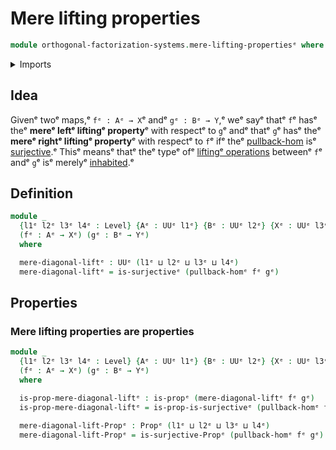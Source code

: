 # Mere lifting properties

```agda
module orthogonal-factorization-systems.mere-lifting-propertiesᵉ where
```

<details><summary>Imports</summary>

```agda
open import foundation.propositionsᵉ
open import foundation.surjective-mapsᵉ
open import foundation.universe-levelsᵉ

open import orthogonal-factorization-systems.pullback-homᵉ
```

</details>

## Idea

Givenᵉ twoᵉ maps,ᵉ `fᵉ : Aᵉ → X`ᵉ andᵉ `gᵉ : Bᵉ → Y`,ᵉ weᵉ sayᵉ thatᵉ `f`ᵉ hasᵉ theᵉ **mereᵉ leftᵉ
liftingᵉ property**ᵉ with respectᵉ to `g`ᵉ andᵉ thatᵉ `g`ᵉ hasᵉ theᵉ **mereᵉ rightᵉ liftingᵉ
property**ᵉ with respectᵉ to `f`ᵉ ifᵉ theᵉ
[pullback-hom](orthogonal-factorization-systems.pullback-hom.mdᵉ) isᵉ
[surjective](foundation.surjective-maps.md).ᵉ Thisᵉ meansᵉ thatᵉ theᵉ typeᵉ ofᵉ
[liftingᵉ operations](orthogonal-factorization-systems.lifting-operations.mdᵉ)
betweenᵉ `f`ᵉ andᵉ `g`ᵉ isᵉ merelyᵉ [inhabited](foundation.inhabited-types.md).ᵉ

## Definition

```agda
module _
  {l1ᵉ l2ᵉ l3ᵉ l4ᵉ : Level} {Aᵉ : UUᵉ l1ᵉ} {Bᵉ : UUᵉ l2ᵉ} {Xᵉ : UUᵉ l3ᵉ} {Yᵉ : UUᵉ l4ᵉ}
  (fᵉ : Aᵉ → Xᵉ) (gᵉ : Bᵉ → Yᵉ)
  where

  mere-diagonal-liftᵉ : UUᵉ (l1ᵉ ⊔ l2ᵉ ⊔ l3ᵉ ⊔ l4ᵉ)
  mere-diagonal-liftᵉ = is-surjectiveᵉ (pullback-homᵉ fᵉ gᵉ)
```

## Properties

### Mere lifting properties are properties

```agda
module _
  {l1ᵉ l2ᵉ l3ᵉ l4ᵉ : Level} {Aᵉ : UUᵉ l1ᵉ} {Bᵉ : UUᵉ l2ᵉ} {Xᵉ : UUᵉ l3ᵉ} {Yᵉ : UUᵉ l4ᵉ}
  (fᵉ : Aᵉ → Xᵉ) (gᵉ : Bᵉ → Yᵉ)
  where

  is-prop-mere-diagonal-liftᵉ : is-propᵉ (mere-diagonal-liftᵉ fᵉ gᵉ)
  is-prop-mere-diagonal-liftᵉ = is-prop-is-surjectiveᵉ (pullback-homᵉ fᵉ gᵉ)

  mere-diagonal-lift-Propᵉ : Propᵉ (l1ᵉ ⊔ l2ᵉ ⊔ l3ᵉ ⊔ l4ᵉ)
  mere-diagonal-lift-Propᵉ = is-surjective-Propᵉ (pullback-homᵉ fᵉ gᵉ)
```